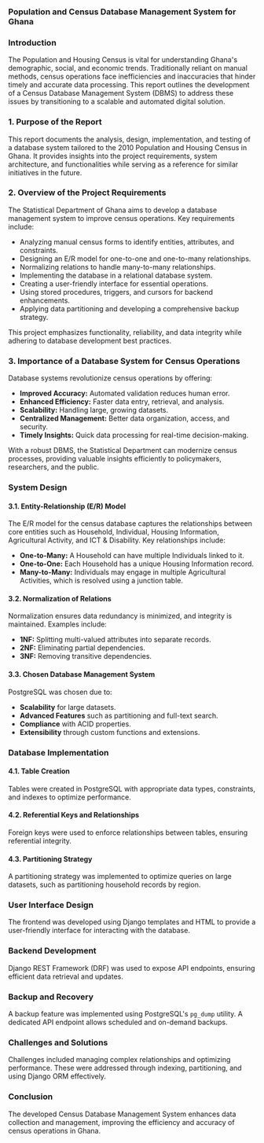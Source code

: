 ### Population and Census Database Management System for Ghana

### Introduction

The Population and Housing Census is vital for understanding Ghana's demographic, social, and economic trends. Traditionally reliant on manual methods, census operations face inefficiencies and inaccuracies that hinder timely and accurate data processing. This report outlines the development of a Census Database Management System (DBMS) to address these issues by transitioning to a scalable and automated digital solution.

### 1. Purpose of the Report

This report documents the analysis, design, implementation, and testing of a database system tailored to the 2010 Population and Housing Census in Ghana. It provides insights into the project requirements, system architecture, and functionalities while serving as a reference for similar initiatives in the future.

### 2. Overview of the Project Requirements

The Statistical Department of Ghana aims to develop a database management system to improve census operations. Key requirements include:
- Analyzing manual census forms to identify entities, attributes, and constraints.
- Designing an E/R model for one-to-one and one-to-many relationships.
- Normalizing relations to handle many-to-many relationships.
- Implementing the database in a relational database system.
- Creating a user-friendly interface for essential operations.
- Using stored procedures, triggers, and cursors for backend enhancements.
- Applying data partitioning and developing a comprehensive backup strategy.

This project emphasizes functionality, reliability, and data integrity while adhering to database development best practices.

### 3. Importance of a Database System for Census Operations

Database systems revolutionize census operations by offering:
- **Improved Accuracy:** Automated validation reduces human error.
- **Enhanced Efficiency:** Faster data entry, retrieval, and analysis.
- **Scalability:** Handling large, growing datasets.
- **Centralized Management:** Better data organization, access, and security.
- **Timely Insights:** Quick data processing for real-time decision-making.

With a robust DBMS, the Statistical Department can modernize census processes, providing valuable insights efficiently to policymakers, researchers, and the public.

### System Design

#### 3.1. Entity-Relationship (E/R) Model

The E/R model for the census database captures the relationships between core entities such as Household, Individual, Housing Information, Agricultural Activity, and ICT & Disability. Key relationships include:
- **One-to-Many:** A Household can have multiple Individuals linked to it.
- **One-to-One:** Each Household has a unique Housing Information record.
- **Many-to-Many:** Individuals may engage in multiple Agricultural Activities, which is resolved using a junction table.

#### 3.2. Normalization of Relations

Normalization ensures data redundancy is minimized, and integrity is maintained. Examples include:
- **1NF:** Splitting multi-valued attributes into separate records.
- **2NF:** Eliminating partial dependencies.
- **3NF:** Removing transitive dependencies.

#### 3.3. Chosen Database Management System

PostgreSQL was chosen due to:
- **Scalability** for large datasets.
- **Advanced Features** such as partitioning and full-text search.
- **Compliance** with ACID properties.
- **Extensibility** through custom functions and extensions.

### Database Implementation

#### 4.1. Table Creation
Tables were created in PostgreSQL with appropriate data types, constraints, and indexes to optimize performance.

#### 4.2. Referential Keys and Relationships
Foreign keys were used to enforce relationships between tables, ensuring referential integrity.

#### 4.3. Partitioning Strategy
A partitioning strategy was implemented to optimize queries on large datasets, such as partitioning household records by region.

### User Interface Design

The frontend was developed using Django templates and HTML to provide a user-friendly interface for interacting with the database.

### Backend Development

Django REST Framework (DRF) was used to expose API endpoints, ensuring efficient data retrieval and updates.

### Backup and Recovery

A backup feature was implemented using PostgreSQL's `pg_dump` utility. A dedicated API endpoint allows scheduled and on-demand backups.

### Challenges and Solutions

Challenges included managing complex relationships and optimizing performance. These were addressed through indexing, partitioning, and using Django ORM effectively.

### Conclusion

The developed Census Database Management System enhances data collection and management, improving the efficiency and accuracy of census operations in Ghana.
